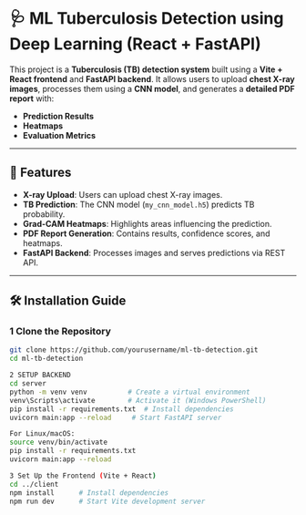 # 🩺 ML Tuberculosis Detection using Deep Learning (React + FastAPI)

This project is a **Tuberculosis (TB) detection system** built using a **Vite + React frontend** and **FastAPI backend**. It allows users to upload **chest X-ray images**, processes them using a **CNN model**, and generates a **detailed PDF report** with:
- **Prediction Results**
- **Heatmaps**
- **Evaluation Metrics**

---

## 🚀 Features
- **X-ray Upload**: Users can upload chest X-ray images.
- **TB Prediction**: The CNN model (`my_cnn_model.h5`) predicts TB probability.
- **Grad-CAM Heatmaps**: Highlights areas influencing the prediction.
- **PDF Report Generation**: Contains results, confidence scores, and heatmaps.
- **FastAPI Backend**: Processes images and serves predictions via REST API.

---

## 🛠️ Installation Guide

### 1 Clone the Repository
```sh
git clone https://github.com/yourusername/ml-tb-detection.git
cd ml-tb-detection

2 SETUP BACKEND
cd server
python -m venv venv          # Create a virtual environment
venv\Scripts\activate        # Activate it (Windows PowerShell)
pip install -r requirements.txt  # Install dependencies
uvicorn main:app --reload     # Start FastAPI server

For Linux/macOS:
source venv/bin/activate
pip install -r requirements.txt
uvicorn main:app --reload

3️ Set Up the Frontend (Vite + React)
cd ../client
npm install      # Install dependencies
npm run dev      # Start Vite development server
